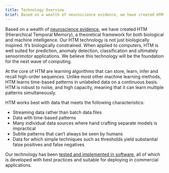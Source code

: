 ```yaml
---
title: Technology Overview
brief: Based on a wealth of neuroscience evidence, we have created HTM (Hierarchical Temporal Memory), a theoretical framework for both biological and machine intelligence.
---
```


[apps]:   /applications/
[neuro]:  /machine-intelligence-technology/neuroscience-research/

Based on a wealth of [neuroscience evidence][neuro], we have created HTM
(Hierarchical Temporal Memory), a theoretical framework for both biological and
machine intelligence. Our HTM technology is not just biologically inspired. It’s
biologically constrained. When applied to computers, HTM is well suited for
prediction, anomaly detection, classification and ultimately sensorimotor
applications. We believe this technology will be the foundation for the next
wave of computing.

At the core of HTM are learning algorithms that can store, learn, infer and
recall high-order sequences. Unlike most other machine learning methods, HTM
learns time-based patterns in unlabeled data on a continuous basis. HTM is
robust to noise, and high capacity, meaning that it can learn multiple patterns
simultaneously.

HTM works best with data that meets the following characteristics:

* Streaming data rather than batch data files
* Data with time-based patterns
* Many individual data sources where hand crafting separate models is
  impractical
* Subtle patterns that can’t always be seen by humans
* Data for which simple techniques such as thresholds yield substantial false
  positives and false negatives

Our technology has been [tested and implemented in software][apps], all of which
is developed with best practices and suitable for deploying in commercial
applications.
